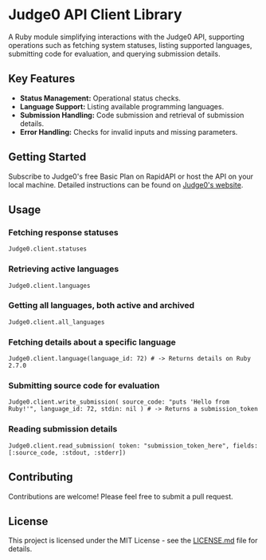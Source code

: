 
# Judge0 API Client Library

A Ruby module simplifying interactions with the Judge0 API, supporting operations such as fetching system statuses, listing supported languages, submitting code for evaluation, and querying submission details.

## Key Features

- **Status Management:** Operational status checks.
- **Language Support:** Listing available programming languages.
- **Submission Handling:** Code submission and retrieval of submission details.
- **Error Handling:** Checks for invalid inputs and missing parameters.

## Getting Started

Subscribe to Judge0's free Basic Plan on RapidAPI or host the API on your local machine. Detailed instructions can be found on [Judge0's website](https://ce.judge0.com/).

## Usage

### Fetching response statuses

```Judge0.client.statuses```

### Retrieving active languages

```Judge0.client.languages```

### Getting all languages, both active and archived

```Judge0.client.all_languages```

### Fetching details about a specific language

```Judge0.client.language(language_id: 72) # -> Returns details on Ruby 2.7.0```

### Submitting source code for evaluation

```Judge0.client.write_submission( source_code: "puts 'Hello from Ruby!'", language_id: 72, stdin: nil ) # -> Returns a submission_token```

### Reading submission details

```Judge0.client.read_submission( token: "submission_token_here", fields: [:source_code, :stdout, :stderr])```

## Contributing

Contributions are welcome! Please feel free to submit a pull request.

## License

This project is licensed under the MIT License - see the [LICENSE.md](LICENSE.md) file for details.
